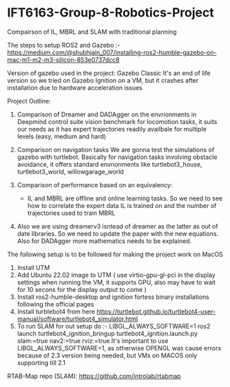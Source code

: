 # IFT6163-Group-8-Robotics-Project
Compairson of IL, MBRL and SLAM with traditional planning

The steps to setup ROS2 and Gazebo :- https://medium.com/@shubhjain_007/installing-ros2-humble-gazebo-on-mac-m1-m2-m3-silicon-853e0737dcc8

Version of gazebo used in the project: Gazebo Classic
It's an end of life version so we tried on Gazebo Ignition on a VM, but it crashes after installation due to hardware acceleration issues

Project Outline:
1. Comparison of Dreamer and DADAgger on the envrionments in Deepmind control suite vision benchmark for locomotion tasks, it suits our needs as it has expert trajectories readily availbale for multiple levels (easy, medium and hard)

2. Comparison on navigation tasks
We are gonna test the simulations of gazebo with turtlebot. Basically for navigation tasks involving obstacle avoidance, it offers standard envrionments like turtlebot3_house, turtlebot3_world, willowgarage_world

3. Comparison of performance based on an equivalency:
    - IL and MBRL are offline and online learning tasks. So we need to see how to correlate the expert data IL is trained on and the number of trajectories used to train MBRL

4. Also we are using dreamerv3 isntead of dreamer as the latter as out of date libraries. So we need to update the paper with the new equations. Also for DADAgger more mathematics needs to be explained.


The following setup is to be followed for making the project work on MacOS
1. Install UTM
2. Add Ubuntu 22.02 image to UTM ( use virtio-gpu-gl-pci in the display settings when running the VM, it supports GPU, also may have to wait for 10 secons for the display output to come )
3. Install ros2-humble-desktop and ignition fortess binary installations  following  the official pages
4. Install turblebot4 from here https://turtlebot.github.io/turtlebot4-user-manual/software/turtlebot4_simulator.html
5. To run SLAM for out setup do :- LIBGL_ALWAYS_SOFTWARE=1 ros2 launch turtlebot4_ignition_bringup turtlebot4_ignition.launch.py slam:=true nav2:=true rviz:=true 
It's important to use LIBGL_ALWAYS_SOFTWARE=1, as otherwise OPENGL was cause errors because of 2.3 version being needed, but VMs on MACOS only supporting till 2.1

RTAB-Map repo (SLAM): https://github.com/introlab/rtabmap 





